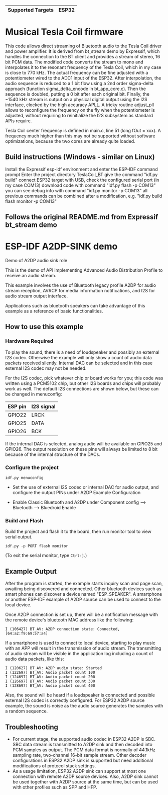 | Supported Targets | ESP32 |
| ----------------- | ----- |

# Musical Tesla Coil firmware

This code allows direct streaming of Bluetooth audio to the Tesla Coil driver and power amplifier.
It is derived from bt_stream demo by Expressif, which handles the connection to the BT client and provides a stream of stereo, 16 bit PCM data.
The modified code converts the stream to mono and interpolates it to the resonant frequency of the Tesla Coil, which in my case is close to 770 kHz. The actual frequency can be fine adjusted with a potentiometer wired to the ADC1 input of the ESP32.
After interpolation, the audio sequence is reduced to a 1 bit flow using a 2nd order sigma-delta approach (function sigma_delta_encode in bt_app_core.c). Then the sequence is doubled, putting a 0 bit after each original bit.
Finally, the ~1540 kHz stream is output on a physical digital output using the I2S interface, clocked by the high accuracy APLL. A tricky routine adjust_pll allows to reconfigure the frequency on the fly when the potentiometer is adjusted, without requiring to reinitialize the I2S subsystem as standard APIs require.

Tesla Coil center frequency is defined in main.c, line 51 (long fOut = xxx).
A frequency much higher than this may not be supported without software optimizations, because the two cores are already quite loaded.

## Build instructions (Windows - similar on Linux)

Install the Expressif esp-idf environment and enter the ESP-IDF command prompt
Enter the project directory TeslaCoil_BT
give the command "idf.py build"
connect ESP32 target with USB, check the configured serial port (in my case COM13)
download code with command "idf.py flash -p COM13"
you can see debug info with command "idf.py monitor -p COM13"
all previous commands can be combined after a modification, e.g. "idf.py build flash monitor -p COM13"

Follows the original README.md from Expressif bt_stream demo
------------------------------------------------------------

ESP-IDF A2DP-SINK demo
======================

Demo of A2DP audio sink role

This is the demo of API implementing Advanced Audio Distribution Profile to receive an audio stream.

This example involves the use of Bluetooth legacy profile A2DP for audio stream reception, AVRCP for media information notifications, and I2S for audio stream output interface.

Applications such as bluetooth speakers can take advantage of this example as a reference of basic functionalities.

## How to use this example

### Hardware Required

To play the sound, there is a need of loudspeaker and possibly an external I2S codec. Otherwise the example will only show a count of audio data packets received silently. Internal DAC can be selected and in this case external I2S codec may not be needed.

For the I2S codec, pick whatever chip or board works for you; this code was written using a PCM5102 chip, but other I2S boards and chips will probably work as well. The default I2S connections are shown below, but these can be changed in menuconfig:

| ESP pin   | I2S signal   |
| :-------- | :----------- |
| GPIO22    | LRCK         |
| GPIO25    | DATA         |
| GPIO26    | BCK          |

If the internal DAC is selected, analog audio will be available on GPIO25 and GPIO26. The output resolution on these pins will always be limited to 8 bit because of the internal structure of the DACs.

### Configure the project

```
idf.py menuconfig
```

* Set the use of external I2S codec or internal DAC for audio output, and configure the output PINs under A2DP Example Configuration

* Enable Classic Bluetooth and A2DP under Component config --> Bluetooth --> Bluedroid Enable

### Build and Flash

Build the project and flash it to the board, then run monitor tool to view serial output.

```
idf.py -p PORT flash monitor
```

(To exit the serial monitor, type ``Ctrl-]``.)

## Example Output

After the program is started, the example starts inquiry scan and page scan, awaiting being discovered and connected. Other bluetooth devices such as smart phones can discover a device named "ESP_SPEAKER". A smartphone or another ESP-IDF example of A2DP source can be used to connect to the local device.

Once A2DP connection is set up, there will be a notification message with the remote device's bluetooth MAC address like the following:

```
I (106427) BT_AV: A2DP connection state: Connected, [64:a2:f9:69:57:a4]
```

If a smartphone is used to connect to local device, starting to play music with an APP will result in the transmission of audio stream. The transmitting of audio stream will be visible in the application log including a count of audio data packets, like this:

```
I (120627) BT_AV: A2DP audio state: Started
I (122697) BT_AV: Audio packet count 100
I (124697) BT_AV: Audio packet count 200
I (126697) BT_AV: Audio packet count 300
I (128697) BT_AV: Audio packet count 400

```

Also, the sound will be heard if a loudspeaker is connected and possible external I2S codec is correctly configured. For ESP32 A2DP source example, the sound is noise as the audio source generates the samples with a random sequence.

## Troubleshooting
* For current stage, the supported audio codec in ESP32 A2DP is SBC. SBC data stream is transmitted to A2DP sink and then decoded into PCM samples as output. The PCM data format is normally of 44.1kHz sampling rate, two-channel 16-bit sample stream. Other decoder configurations in ESP32 A2DP sink is supported but need additional modifications of protocol stack settings.
* As a usage limitation, ESP32 A2DP sink can support at most one connection with remote A2DP source devices. Also, A2DP sink cannot be used together with A2DP source at the same time, but can be used with other profiles such as SPP and HFP.
